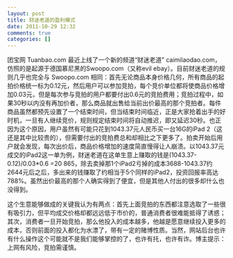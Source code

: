 ```yaml
---
layout: post
title: 财迷老道的盈利模式
date: 2011-10-29 12:32
comments: true
categories: []
---
```

团宝网 Tuanbao.com 最近上线了一个新的频道“财迷老道” caimilaodao.com，仿照的是起源于德国慕尼黑的Swoopo.com（又称evil ebay）。目前财迷老道的规则几乎也完全与 Swoopo.com 相同：首先无论商品本身价格几何，所有商品的起拍价格统一标为0.12元，然后用户可以参加竞拍，每个竞价单位都将使商品价格增加0.03元，但是每次参与竞拍的用户都要付出0.6元的竞拍费用；竞拍过程中，如果30秒以内没有再加价者，那么商品就出售给当前出价最高的那个竞拍者。每件商品虽然都预先设置了一个结束时间，但当结束时间临近，正是大家抢着出手的好时机，一旦有人继续竞价，规则规定结束时间将自动推迟，即又延迟30秒。也正因为这个原因，用户虽然有可能只花到1043.37元人民币买一台16G的iPad 2（这还是其中比较贵的），但需要付出的竞拍费总和却相比之下更多了。拍卖开始后用户就会发现，每次出价后，商品价格增加的速度简直慢得让人崩溃。以1043.37元成交的iPad2这一单为例，财迷老道在这单生意上赚取的钱是(1043.37-0.12)/0.03*0.6 =20 865，除去卖掉那1个iPad2亏掉的成本3688-1043.37约2644元后之后，多出来的钱赚取了约相当于5个同样的iPad2，投资回报率高达788%。虽然出价最高的那个人确实得到了便宜，但是其他人付出的很多却什么也没得到。

这个生意能够做成的关键我认为有两点：首先上面竞拍的东西都注意选取了一些很有吸引力，但平均成交价格却都远远低于市价的，普通消费者很难能抵得了诱惑；其次，消费者一旦开始竞拍，那么他投入的成本越多，他越是愿意继续投入更多的成本，否则前面的投入都化为水漂了，带有一定的赌博性质。当然，网站后台也许有什么操作这个可能就不是我们能够掌控的了，也许有托，也许有诈。博主提示：上网有风险，竞拍需谨慎。
